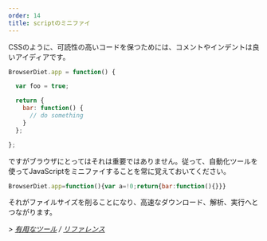 ```yaml
---
order: 14
title: scriptのミニファイ
---
```


CSSのように、可読性の高いコードを保つためには、コメントやインデントは良いアイディアです。

```js
BrowserDiet.app = function() {

  var foo = true;

  return {
    bar: function() {
      // do something
    }
  };

};
```

ですがブラウザにとってはそれは重要ではありません。従って、自動化ツールを使ってJavaScriptをミニファイすることを常に覚えておいてください。

```js
BrowserDiet.app=function(){var a=!0;return{bar:function(){}}}
```

それがファイルサイズを削ることになり、高速なダウンロード、解析、実行へとつながります。

*> [有用なツール](https://github.com/zenorocha/browser-diet/wiki/Tools#minify-your-script) / [リファレンス](https://github.com/zenorocha/browser-diet/wiki/References#minify-your-script)*
